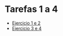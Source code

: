 # Tarefas 1 a 4

- [Ejercicio 1 e 2](./Ejercicio_1_e_2(Apuntes_e_Instalación).md)
- [Ejercicio 3 e 4](./Ejercicio_3_e_4.md)

